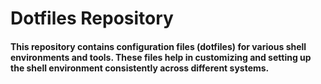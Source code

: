 # Dotfiles Repository
#### This repository contains configuration files (dotfiles) for various shell environments and tools. These files help in customizing and setting up the shell environment consistently across different systems.
